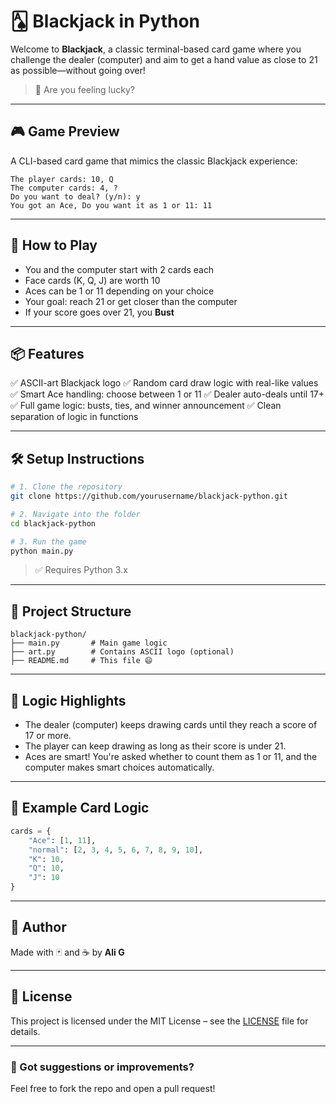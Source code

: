 # 🂡 Blackjack in Python

Welcome to **Blackjack**, a classic terminal-based card game where you challenge the dealer (computer) and aim to get a hand value as close to 21 as possible—without going over!

> 🎯 Are you feeling lucky?

---

## 🎮 Game Preview

A CLI-based card game that mimics the classic Blackjack experience:

```
The player cards: 10, Q
The computer cards: 4, ?
Do you want to deal? (y/n): y
You got an Ace, Do you want it as 1 or 11: 11
```

---

## 🧠 How to Play

* You and the computer start with 2 cards each
* Face cards (K, Q, J) are worth 10
* Aces can be 1 or 11 depending on your choice
* Your goal: reach 21 or get closer than the computer
* If your score goes over 21, you **Bust**

---

## 📦 Features

✅ ASCII-art Blackjack logo
✅ Random card draw logic with real-like values
✅ Smart Ace handling: choose between 1 or 11
✅ Dealer auto-deals until 17+
✅ Full game logic: busts, ties, and winner announcement
✅ Clean separation of logic in functions

---

## 🛠️ Setup Instructions

```bash
# 1. Clone the repository
git clone https://github.com/yourusername/blackjack-python.git

# 2. Navigate into the folder
cd blackjack-python

# 3. Run the game
python main.py
```

> ✅ Requires Python 3.x

---

## 📁 Project Structure

```
blackjack-python/
├── main.py       # Main game logic
├── art.py        # Contains ASCII logo (optional)
├── README.md     # This file 😄
```

---

## 📌 Logic Highlights

* The dealer (computer) keeps drawing cards until they reach a score of 17 or more.
* The player can keep drawing as long as their score is under 21.
* Aces are smart! You're asked whether to count them as 1 or 11, and the computer makes smart choices automatically.

---

## 🚀 Example Card Logic

```python
cards = {
    "Ace": [1, 11],
    "normal": [2, 3, 4, 5, 6, 7, 8, 9, 10],
    "K": 10,
    "Q": 10,
    "J": 10
}
```

---

## 🙋 Author

Made with 🃏 and ☕ by **Ali G**

---

## 📜 License

This project is licensed under the MIT License – see the [LICENSE](LICENSE) file for details.

---

### 💬 Got suggestions or improvements?

Feel free to fork the repo and open a pull request!
